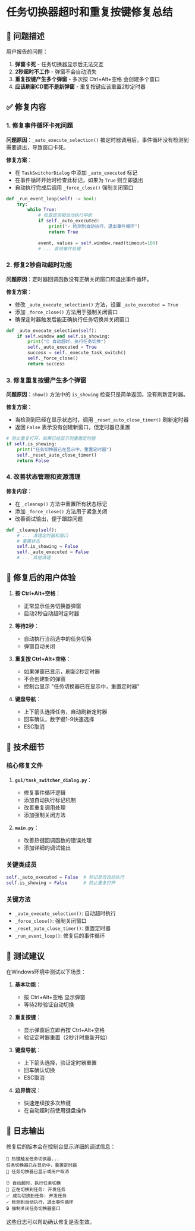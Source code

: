 # 任务切换器超时和重复按键修复总结

## 🐛 问题描述

用户报告的问题：
1. **弹窗卡死** - 任务切换器显示后无法交互
2. **2秒超时不工作** - 弹窗不会自动消失
3. **重复按键产生多个弹窗** - 多次按 Ctrl+Alt+空格 会创建多个窗口
4. **应该刷新CD而不是新弹窗** - 重复按键应该重置2秒定时器

## ✅ 修复内容

### 1. 修复事件循环卡死问题

**问题原因**：`_auto_execute_selection()` 被定时器调用后，事件循环没有检测到需要退出，导致窗口卡死。

**修复方案**：
- 在 `TaskSwitcherDialog` 中添加 `_auto_executed` 标记
- 在事件循环开始时检查此标记，如果为 `True` 则立即退出
- 自动执行完成后调用 `_force_close()` 强制关闭窗口

```python
def _run_event_loop(self) -> bool:
    try:
        while True:
            # 检查是否被自动执行中断
            if self._auto_executed:
                print("✓ 检测到自动执行，退出事件循环")
                return True
            
            event, values = self.window.read(timeout=100)
            # ... 其他事件处理
```

### 2. 修复2秒自动超时功能

**问题原因**：定时器回调函数没有正确关闭窗口和退出事件循环。

**修复方案**：
- 修改 `_auto_execute_selection()` 方法，设置 `_auto_executed = True`
- 添加 `_force_close()` 方法用于强制关闭窗口
- 确保定时器触发后能正确执行任务切换并关闭窗口

```python
def _auto_execute_selection(self):
    if self.window and self.is_showing:
        print("⏰ 自动超时，执行任务切换")
        self._auto_executed = True
        success = self._execute_task_switch()
        self._force_close()
        return success
```

### 3. 修复重复按键产生多个弹窗

**问题原因**：`show()` 方法中的 `is_showing` 检查只是简单返回，没有刷新定时器。

**修复方案**：
- 当检测到已经在显示状态时，调用 `_reset_auto_close_timer()` 刷新定时器
- 返回 `False` 表示没有创建新窗口，但定时器已重置

```python
# 防止重复打开，如果已经显示则重置定时器
if self.is_showing:
    print("任务切换器已在显示中，重置定时器")
    self._reset_auto_close_timer()
    return False
```

### 4. 改善状态管理和资源清理

**修复内容**：
- 在 `_cleanup()` 方法中重置所有状态标记
- 添加 `_force_close()` 方法用于紧急关闭
- 改善调试输出，便于跟踪问题

```python
def _cleanup(self):
    # ... 清理定时器和窗口
    # 重置状态
    self.is_showing = False
    self._auto_executed = False
    # ... 其他清理
```

## 🎯 修复后的用户体验

1. **按 Ctrl+Alt+空格**：
   - 正常显示任务切换器弹窗
   - 启动2秒自动超时定时器

2. **等待2秒**：
   - 自动执行当前选中的任务切换
   - 弹窗自动关闭

3. **重复按 Ctrl+Alt+空格**：
   - 如果弹窗已显示，刷新2秒定时器
   - 不会创建新的弹窗
   - 控制台显示 "任务切换器已在显示中，重置定时器"

4. **键盘导航**：
   - 上下箭头选择任务，自动刷新定时器
   - 回车确认，数字键1-9快速选择
   - ESC取消

## 🔧 技术细节

### 核心修复文件

1. **`gui/task_switcher_dialog.py`**：
   - 修复事件循环逻辑
   - 添加自动执行标记机制
   - 改善重复调用处理
   - 添加强制关闭方法

2. **`main.py`**：
   - 改善热键回调函数的错误处理
   - 添加详细的调试输出

### 关键类成员

```python
self._auto_executed = False  # 标记是否自动执行
self.is_showing = False      # 防止重复打开
```

### 关键方法

- `_auto_execute_selection()`: 自动超时执行
- `_force_close()`: 强制关闭窗口
- `_reset_auto_close_timer()`: 重置定时器
- `_run_event_loop()`: 修复后的事件循环

## 🧪 测试建议

在Windows环境中测试以下场景：

1. **基本功能**：
   - 按 Ctrl+Alt+空格 显示弹窗
   - 等待2秒验证自动切换

2. **重复按键**：
   - 显示弹窗后立即再按 Ctrl+Alt+空格
   - 验证定时器重置（2秒计时重新开始）

3. **键盘导航**：
   - 上下箭头选择，验证定时器重置
   - 回车确认切换
   - ESC取消

4. **边界情况**：
   - 快速连续按多次热键
   - 在自动超时前使用键盘操作

## 📝 日志输出

修复后的版本会在控制台显示详细的调试信息：

```
🎯 热键触发任务切换器...
任务切换器已在显示中，重置定时器
🔄 任务切换器已显示或用户取消
```

```
⏰ 自动超时，执行任务切换
🔄 正在切换到任务: 开发任务
✅ 成功切换到任务: 开发任务
✓ 检测到自动执行，退出事件循环
🔒 强制关闭任务切换器窗口
```

这些日志可以帮助确认修复是否生效。